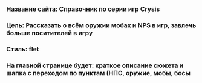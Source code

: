 ### Название сайта: Справочник по серии игр Crysis
### Цель: Рассказать о всём оружии мобах и NPS в игр, завлечь больше поситителей в игру
### Стиль: flet
### На главной странице будет: краткое описание сюжета и шапка с переходом по пунктам (НПС, оружие, мобы, босы
